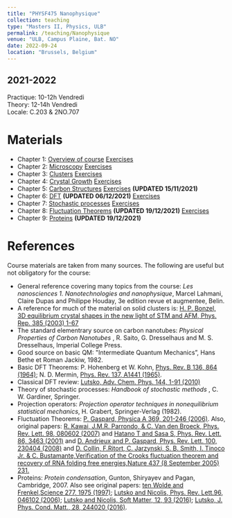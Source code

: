```yaml
---
title: "PHYSF475 Nanophysique"
collection: teaching
type: "Masters II, Physics, ULB"
permalink: /teaching/Nanophysique
venue: "ULB, Campus Plaine, Bat. NO"
date: 2022-09-24
location: "Brussels, Belgium"
---
```


2021-2022
---------
Practique: 10-12h Vendredi  
Theory:    12-14h Vendredi  
Locale:    C.203 & 2NO.707  

Materials
======
* Chapter 1: [Overview of course](/files/Nanophysique/chapter1.pdf)		[Exercises](/files/Nanophysique/Exercises1.pdf)
* Chapter 2: [Microscopy](/files/Nanophysique/chapter2.pdf)      		[Exercises](/files/Nanophysique/Exercises2.pdf)
* Chapter 3: [Clusters](/files/Nanophysique/chapter3.pdf)      		[Exercises](/files/Nanophysique/Exercises3.pdf)
* Chapter 4: [Crystal Growth](/files/Nanophysique/chapter4_links.pdf)      		[Exercises](/files/Nanophysique/Exercises4.pdf)
* Chapter 5: [Carbon Structures](/files/Nanophysique/chapter5.pdf)      		[Exercises](/files/Nanophysique/Exercises5.pdf)  **(UPDATED 15/11/2021)**
* Chapter 6: [DFT](/files/Nanophysique/chapter6.pdf) **(UPDATED 06/12/2021)** 		[Exercises](/files/Nanophysique/Exercises6.pdf)
* Chapter 7: [Stochastic processes](/files/Nanophysique/chapter7.pdf) 		[Exercises](/files/Nanophysique/Exercises7.pdf)
* Chapter 8: [Fluctuation Theorems](/files/Nanophysique/chapter8.pdf) **(UPDATED 19/12/2021)**		[Exercises](/files/Nanophysique/Exercises8.pdf)
* Chapter 9: [Proteins](/files/Nanophysique/chapter9.pdf) **(UPDATED 19/12/2021)**		

References
=============
Course materials are taken from many sources. The following are useful but not obligatory for the course:  
* General reference covering many topics from the course: *Les nanosciences 1. Nanotechnologies and nanophysique*, Marcel Lahmani, Claire Dupas and Philippe Houday, 3e edition revue et augmentee, Belin.  
* A reference for much of the material on solid clusters is: [H. P. Bonzel, 3D equilibrium crystal shapes in the new light of STM and AFM, Phys. Rep. 385 (2003) 1-67](https://www.sciencedirect.com/science/article/abs/pii/S0370157303002734)  
* The standard elementrary source on carbon nanotubes: *Physical Properties of Carbon Nanotubes* , R. Saito, G. Dresselhaus and M. S. Dresselhaus, Imperial College Press.  
* Good source on basic QM: "Intermediate Quantum Mechanics”, Hans Bethe et Roman Jackiw, 1982.  
* Basic DFT Theorems: P. Hohenberg et W. Kohn, [Phys. Rev. B 136, 864 (1964)](https://journals.aps.org/pr/abstract/10.1103/PhysRev.136.B864); N. D. Mermin, [Phys. Rev. 137, A1441 (1965)](https://journals.aps.org/pr/abstract/10.1103/PhysRev.137.A1441).  
* Classical DFT review: [Lutsko, Adv. Chem. Phys. 144, 1-91 (2010)](http://www.lutsko.com/publication/00076)  
* Theory of stochastic processes: *Handbook of stochastic methods* , C. W. Gardiner, Springer.  
* Projection operators: *Projection operator techniques in nonequilibrium statistical mechanics*, H. Grabert, Springer-Verlag (1982).  
* Fluctuation Theorems: [P. Gaspard, Physica A 369, 201-246 (2006)](http://homepages.ulb.ac.be/~gaspard/G.PhysicaA.06.pdf). Also, original papers: [R. Kawai, J.M.R. Parrondo, & C. Van den Broeck, Phys. Rev. Lett. 98, 080602 (2007)](https://journals.aps.org/prl/abstract/10.1103/PhysRevLett.98.080602) and  [Hatano T and Sasa S, Phys. Rev. Lett. 86, 3463 (2001)](https://journals.aps.org/prl/abstract/10.1103/PhysRevLett.86.3463) and [D. Andrieux and P. Gaspard, Phys. Rev. Lett. 100, 230404 (2008)](https://journals.aps.org/prl/abstract/10.1103/PhysRevLett.100.230404) and  [D. Collin, F.Ritort, C. Jarzynski, S. B. Smith, I. Tinoco Jr. & C. Bustamante,Verification of the Crooks fluctuation theorem and recovery of RNA folding free energies,Nature 437 (8 September 2005) 231.](https://arxiv.org/abs/cond-mat/0512266)  
* Proteins: *Protein condensation*, Gunton, Shiryayev and Pagan, Cambridge, 2007. Also see original papers: [ten Wolde and Frenkel,Science 277, 1975 (1997)](https://www.science.org/doi/10.1126/science.277.5334.1975); [Lutsko and Nicolis, Phys. Rev. Lett.96, 046102 (2006)](/files/Lutsko_PRL_2006_1.pdf); [Lutsko and Nicolis, Soft Matter, 12, 93 (2016)](/files/Lutsko_SoftMatter_2016.pdf); [Lutsko, J. Phys. Cond. Matt., 28, 244020 (2016)](/files/Lutsko_JPCM_2015_1.pdf). 


